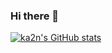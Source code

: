 ### Hi there 👋

<!--
**ka2n/ka2n** is a ✨ _special_ ✨ repository because its `README.md` (this file) appears on your GitHub profile.

Here are some ideas to get you started:

- 🔭 I’m currently working on ...
- 🌱 I’m currently learning ...
- 👯 I’m looking to collaborate on ...
- 🤔 I’m looking for help with ...
- 💬 Ask me about ...
- 📫 How to reach me: ...
- 😄 Pronouns: ...
- ⚡ Fun fact: ...
-->
[![ka2n's GitHub stats](https://github-readme-stats.vercel.app/api?username=k2n)](https://github.com/anuraghazra/github-readme-stats)
